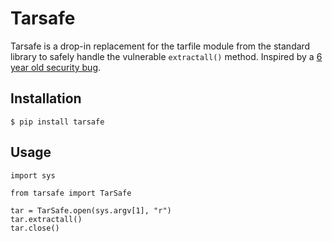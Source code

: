 # Tarsafe

Tarsafe is a drop-in replacement for the tarfile module from the standard library to safely handle the vulnerable `extractall()` method. Inspired by a [6 year old security bug](https://bugs.python.org/issue21109).

## Installation
```
$ pip install tarsafe
```

## Usage
```
import sys

from tarsafe import TarSafe

tar = TarSafe.open(sys.argv[1], "r")
tar.extractall()
tar.close()
```